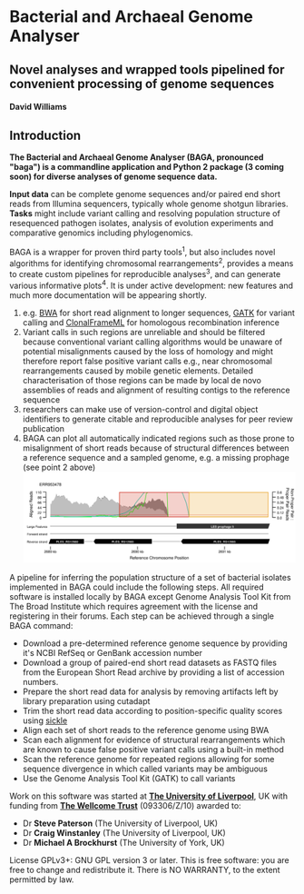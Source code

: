 # Bacterial and Archaeal Genome Analyser

## Novel analyses and wrapped tools pipelined for convenient processing of genome sequences

#### David Williams

## Introduction

**The Bacterial and Archaeal Genome Analyser (BAGA, pronounced "baga") is a commandline application and Python 2 package (3 coming soon) for diverse analyses of genome sequence data.**

**Input data** can be complete genome sequences and/or paired end short reads from Illumina sequencers, typically whole genome shotgun libraries. **Tasks** might include variant calling and resolving population structure of resequenced pathogen isolates, analysis of evolution experiments and comparative genomics including phylogenomics.

BAGA is a wrapper for proven third party tools<sup>1</sup>, but also includes novel algorithms for identifying chromosomal rearrangements<sup>2</sup>, provides a means to create custom pipelines for reproducible analyses<sup>3</sup>, and can generate various informative plots<sup>4</sup>. It is under active development: new features and much more documentation will be appearing shortly.

1. e.g. [BWA](http://bio-bwa.sourceforge.net/) for short read alignment to longer sequences, [GATK](https://www.broadinstitute.org/partnerships/education/broade/best-practices-variant-calling-gatk-1) for variant calling and [ClonalFrameML](https://github.com/xavierdidelot/clonalframeml) for homologous recombination inference
2. Variant calls in such regions are unreliable and should be filtered because conventional variant calling algorithms would be unaware of potential misalignments caused by the loss of homology and might therefore report false positive variant calls e.g., near chromosomal rearrangements caused by mobile genetic elements. Detailed characterisation of those regions can be made by local de novo assemblies of reads and alignment of resulting contigs to the reference sequence
3. researchers can make use of version-control and digital object identifiers to generate citable and reproducible analyses for peer review publication
4. BAGA can plot all automatically indicated regions such as those prone to misalignment of short reads because of structural differences between a reference sequence and a sampled genome, e.g. a missing prophage (see point 2 above) ![fig1](docs/images/2689000_2691500_NC_011770.1__Liverpool__ERR953478.svg)


A pipeline for inferring the population structure of a set of bacterial isolates implemented in BAGA could include the following steps. All required software is installed locally by BAGA except Genome Analysis Tool Kit from The Broad Institute which requires agreement with the license and registering in their forums. Each step can be achieved through a single BAGA command:

* Download a pre-determined reference genome sequence by providing it's NCBI RefSeq or GenBank accession number
* Download a group of paired-end short read datasets as FASTQ files from the European Short Read archive by providing a list of accession numbers.
* Prepare the short read data for analysis by removing artifacts left by library preparation using cutadapt
* Trim the short read data according to position-specific quality scores using [sickle](https://github.com/najoshi/sickle)
* Align each set of short reads to the reference genome using BWA
* Scan each alignment for evidence of structural rearrangements which are known to cause false positive variant calls using a built-in method
* Scan the reference genome for repeated regions allowing for some sequence divergence in which called variants may be ambiguous
* Use the Genome Analysis Tool Kit (GATK) to call variants

Work on this software was started at [**The University of Liverpool**](https://www.liv.ac.uk), UK with funding from [**The Wellcome Trust**](http://www.wellcome.ac.uk/) (093306/Z/10) awarded to:

* Dr **Steve Paterson** (The University of Liverpool, UK)
* Dr **Craig Winstanley** (The University of Liverpool, UK)
* Dr **Michael A Brockhurst** (The University of York, UK)

License GPLv3+: GNU GPL version 3 or later. This is free software: you are free to change and redistribute it. There is NO WARRANTY, to the extent permitted by law.
